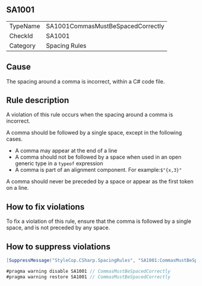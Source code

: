﻿## SA1001

<table>
<tr>
  <td>TypeName</td>
  <td>SA1001CommasMustBeSpacedCorrectly</td>
</tr>
<tr>
  <td>CheckId</td>
  <td>SA1001</td>
</tr>
<tr>
  <td>Category</td>
  <td>Spacing Rules</td>
</tr>
</table>

## Cause

The spacing around a comma is incorrect, within a C# code file.

## Rule description

A violation of this rule occurs when the spacing around a comma is incorrect.

A comma should be followed by a single space, except in the following cases.

* A comma may appear at the end of a line
* A comma should not be followed by a space when used in an open generic type in a `typeof` expression
* A comma is part of an alignment component. For example:`$"{x,3}"`

A comma should never be preceded by a space or appear as the first token on a line.

## How to fix violations

To fix a violation of this rule, ensure that the comma is followed by a single space, and is not preceded by any space.

## How to suppress violations

```csharp
[SuppressMessage("StyleCop.CSharp.SpacingRules", "SA1001:CommasMustBeSpacedCorrectly", Justification = "Reviewed.")]
```

```csharp
#pragma warning disable SA1001 // CommasMustBeSpacedCorrectly
#pragma warning restore SA1001 // CommasMustBeSpacedCorrectly
```
